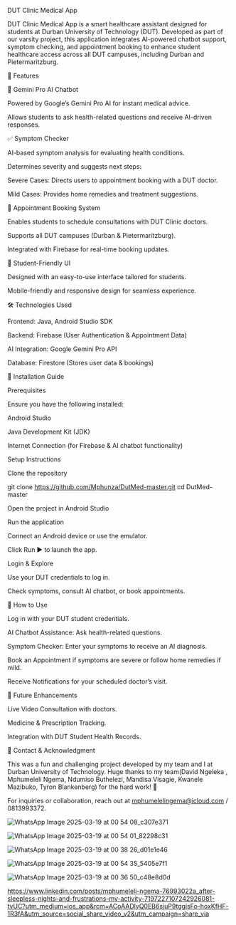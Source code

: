 DUT Clinic Medical App

DUT Clinic Medical App is a smart healthcare assistant designed for students at Durban University of Technology (DUT). Developed as part of our varsity project, this application integrates AI-powered chatbot support, symptom checking, and appointment booking to enhance student healthcare access across all DUT campuses, including Durban and Pietermaritzburg.

🚀 Features

🤖 Gemini Pro AI Chatbot

Powered by Google’s Gemini Pro AI for instant medical advice.

Allows students to ask health-related questions and receive AI-driven responses.

✅ Symptom Checker

AI-based symptom analysis for evaluating health conditions.

Determines severity and suggests next steps:

Severe Cases: Directs users to appointment booking with a DUT doctor.

Mild Cases: Provides home remedies and treatment suggestions.

📅 Appointment Booking System

Enables students to schedule consultations with DUT Clinic doctors.

Supports all DUT campuses (Durban & Pietermaritzburg).

Integrated with Firebase for real-time booking updates.

🎨 Student-Friendly UI

Designed with an easy-to-use interface tailored for students.

Mobile-friendly and responsive design for seamless experience.

🛠️ Technologies Used

Frontend: Java, Android Studio SDK

Backend: Firebase (User Authentication & Appointment Data)

AI Integration: Google Gemini Pro API

Database: Firestore (Stores user data & bookings)

📌 Installation Guide

Prerequisites

Ensure you have the following installed:

Android Studio

Java Development Kit (JDK)

Internet Connection (for Firebase & AI chatbot functionality)

Setup Instructions

Clone the repository

git clone https://github.com/Mphunza/DutMed-master.git
cd DutMed-master

Open the project in Android Studio

Run the application

Connect an Android device or use the emulator.

Click Run ▶ to launch the app.

Login & Explore

Use your DUT credentials to log in.

Check symptoms, consult AI chatbot, or book appointments.

💊 How to Use

Log in with your DUT student credentials.

AI Chatbot Assistance: Ask health-related questions.

Symptom Checker: Enter your symptoms to receive an AI diagnosis.

Book an Appointment if symptoms are severe or follow home remedies if mild.

Receive Notifications for your scheduled doctor’s visit.

🚀 Future Enhancements

Live Video Consultation with doctors.

Medicine & Prescription Tracking.

Integration with DUT Student Health Records.

📩 Contact & Acknowledgment

This was a fun and challenging project developed by my team and I at Durban University of Technology. Huge thanks to my team(David Ngeleka , Mphumeleli Ngema, Ndumiso Buthelezi, Mandisa Visagie, Kwanele Mazibuko, Tyron Blankenberg) for the hard work! 🤝

For inquiries or collaboration, reach out at mphumelelingema@icloud.com / 0813993372.

![WhatsApp Image 2025-03-19 at 00 54 08_c307e371](https://github.com/user-attachments/assets/ca45b2b1-889f-4092-ad0b-b8e8d9abed85)

![WhatsApp Image 2025-03-19 at 00 54 01_82298c31](https://github.com/user-attachments/assets/40dd0591-ad47-40de-9797-55b950206e35)

![WhatsApp Image 2025-03-19 at 00 38 26_d01e1e46](https://github.com/user-attachments/assets/89fa28d1-282d-4885-9a2f-9bd2a5d0ac71)

![WhatsApp Image 2025-03-19 at 00 54 35_5405e7f1](https://github.com/user-attachments/assets/778677d4-3ecf-4d59-9cc9-788084f39692)

![WhatsApp Image 2025-03-19 at 00 36 50_c48e8d0d](https://github.com/user-attachments/assets/a8d733ad-4e7a-48fa-bd20-ef823b81e998)

https://www.linkedin.com/posts/mphumeleli-ngema-76993022a_after-sleepless-nights-and-frustrations-my-activity-7197227107242926081-tvUC?utm_medium=ios_app&rcm=ACoAADlyQ0EB6sjuP9tggjsFo-hoxKfHF-1R3fA&utm_source=social_share_video_v2&utm_campaign=share_via







